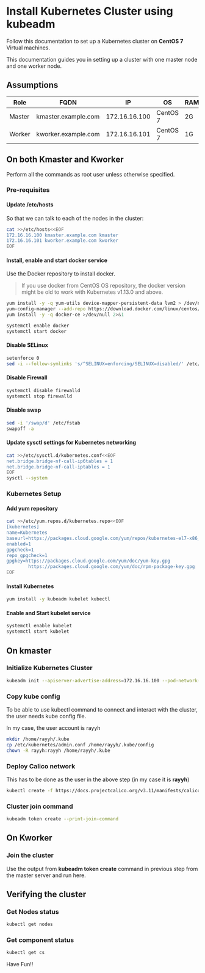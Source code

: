 # Install Kubernetes Cluster using kubeadm

Follow this documentation to set up a Kubernetes cluster on __CentOS 7__ Virtual machines.

This documentation guides you in setting up a cluster with one master node and one worker node.

## Assumptions

| Role   | FQDN                | IP            | OS       | RAM | CPU |
| ------ | ------------------- | ------------- | -------- | --- | --- |
| Master | kmaster.example.com | 172.16.16.100 | CentOS 7 | 2G  | 2   |
| Worker | kworker.example.com | 172.16.16.101 | CentOS 7 | 1G  | 1   |

## On both Kmaster and Kworker

Perform all the commands as root user unless otherwise specified.

### Pre-requisites

#### Update /etc/hosts

So that we can talk to each of the nodes in the cluster:

```bash
cat >>/etc/hosts<<EOF
172.16.16.100 kmaster.example.com kmaster
172.16.16.101 kworker.example.com kworker
EOF
```

#### Install, enable and start docker service

Use the Docker repository to install docker.
> If you use docker from CentOS OS repository, the docker version might be old to work with Kubernetes v1.13.0 and above.

```bash
yum install -y -q yum-utils device-mapper-persistent-data lvm2 > /dev/null 2>&1
yum-config-manager --add-repo https://download.docker.com/linux/centos/docker-ce.repo > /dev/null 2>&1
yum install -y -q docker-ce >/dev/null 2>&1

systemctl enable docker
systemctl start docker
```

#### Disable SELinux

```bash
setenforce 0
sed -i --follow-symlinks 's/^SELINUX=enforcing/SELINUX=disabled/' /etc/sysconfig/selinux
```

#### Disable Firewall

```bash
systemctl disable firewalld
systemctl stop firewalld
```

#### Disable swap

```bash
sed -i '/swap/d' /etc/fstab
swapoff -a
```

#### Update sysctl settings for Kubernetes networking

```bash
cat >>/etc/sysctl.d/kubernetes.conf<<EOF
net.bridge.bridge-nf-call-ip6tables = 1
net.bridge.bridge-nf-call-iptables = 1
EOF
sysctl --system
```

### Kubernetes Setup

#### Add yum repository

```bash
cat >>/etc/yum.repos.d/kubernetes.repo<<EOF
[kubernetes]
name=Kubernetes
baseurl=https://packages.cloud.google.com/yum/repos/kubernetes-el7-x86_64
enabled=1
gpgcheck=1
repo_gpgcheck=1
gpgkey=https://packages.cloud.google.com/yum/doc/yum-key.gpg
        https://packages.cloud.google.com/yum/doc/rpm-package-key.gpg
EOF
```

#### Install Kubernetes

```bash
yum install -y kubeadm kubelet kubectl
```

#### Enable and Start kubelet service

```bash
systemctl enable kubelet
systemctl start kubelet
```

## On kmaster

### Initialize Kubernetes Cluster

```bash
kubeadm init --apiserver-advertise-address=172.16.16.100 --pod-network-cidr=192.168.0.0/16
```

### Copy kube config

To be able to use kubectl command to connect and interact with the cluster, the user needs kube config file.

In my case, the user account is rayyh

```bash
mkdir /home/rayyh/.kube
cp /etc/kubernetes/admin.conf /home/rayyh/.kube/config
chown -R rayyh:rayyh /home/rayyh/.kube
```

### Deploy Calico network

This has to be done as the user in the above step (in my case it is __rayyh__)

```bash
kubectl create -f https://docs.projectcalico.org/v3.11/manifests/calico.yaml
```

### Cluster join command

```bash
kubeadm token create --print-join-command
```

## On Kworker

### Join the cluster

Use the output from __kubeadm token create__ command in previous step from the master server and run here.

## Verifying the cluster

### Get Nodes status

```bash
kubectl get nodes
```

### Get component status

```bash
kubectl get cs
```

Have Fun!!
